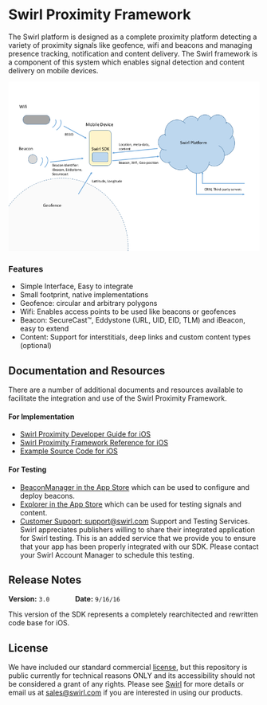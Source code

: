 # Swirl Proximity Framework
The Swirl platform is designed as a complete proximity platform detecting a variety of proximity signals like geofence, wifi and beacons and managing presence tracking, notification and content delivery.  The Swirl framework is a component of this system which enables signal detection and content delivery on mobile devices.

![](./docs/images/sdk3-overview.png)

### Features
* Simple Interface, Easy to integrate
* Small footprint, native implementations
* Geofence: circular and arbitrary polygons
* Wifi: Enables access points to be used like beacons or geofences
* Beacon: SecureCast™, Eddystone (URL, UID, EID, TLM) and iBeacon, easy to extend
* Content: Support for interstitials, deep links and custom content types (optional)

## Documentation and Resources
There are a number of additional documents and resources available to facilitate the integration and use of the Swirl Proximity Framework.

#### For Implementation
* [Swirl Proximity Developer Guide for iOS](./docs/swirl-developer-guide-ios.md)
* [Swirl Proximity Framework Reference for iOS](https://swirlnetworks.github.io/swirl-sdk-ios/docs/reference-guide/html/index.html)
* [Example Source Code for iOS](./examples/)

#### For Testing
* [BeaconManager in the App Store](https://itunes.apple.com/us/app/swirl-beacon-manager/id855322103?mt=8) which can be used to configure and deploy beacons.
* [Explorer in the App Store](https://itunes.apple.com/us/app/swirl-in-store-explorer/id781067361?mt=8) which can be used for testing signals and content.
* [Customer Supoprt: support@swirl.com](mailto:support@swirl.com) 
  Support and Testing Services. Swirl appreciates publishers willing to share their integrated application for Swirl testing. This is an added service that we provide you to ensure that your app has been properly integrated with our SDK. Please contact your Swirl Account Manager to schedule this testing.

## Release Notes
**Version:** `3.0` &nbsp;&nbsp;&nbsp;&nbsp;&nbsp;&nbsp;&nbsp;&nbsp;&nbsp;&nbsp;&nbsp;&nbsp;**Date:** `9/16/16`
<p>
This version of the SDK represents a completely rearchitected and rewritten code base for iOS.  

## License
We have included our standard commercial [license](LICENSE.md), but this repository is public currently for technical reasons ONLY and its accessibility should not be considered a grant of any rights.  Please see [Swirl](https://www.swirl.com) for more details or email us at [sales@swirl.com](mailto:sales@swirl.com) if you are interested in using our products.

